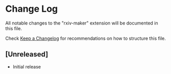 # Change Log

All notable changes to the "rxiv-maker" extension will be documented in this file.

Check [Keep a Changelog](http://keepachangelog.com/) for recommendations on how to structure this file.

## [Unreleased]

- Initial release